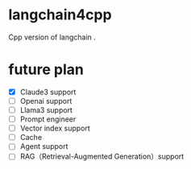 # langchain4cpp
Cpp version of langchain .

# future plan
  - [x]  Claude3 support
  - [ ]  Openai support
  - [ ]  Llama3 support 
  - [ ]  Prompt engineer
  - [ ]  Vector index support
  - [ ]  Cache
  - [ ]  Agent support
  - [ ]  RAG（Retrieval-Augmented Generation）support
  
# 